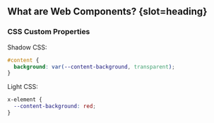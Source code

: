 ## What are Web Components? {slot=heading}

### CSS Custom Properties

Shadow CSS:
```css
#content {
  background: var(--content-background, transparent);
}
```

Light CSS:
```css
x-element {
  --content-background: red;
}
```
